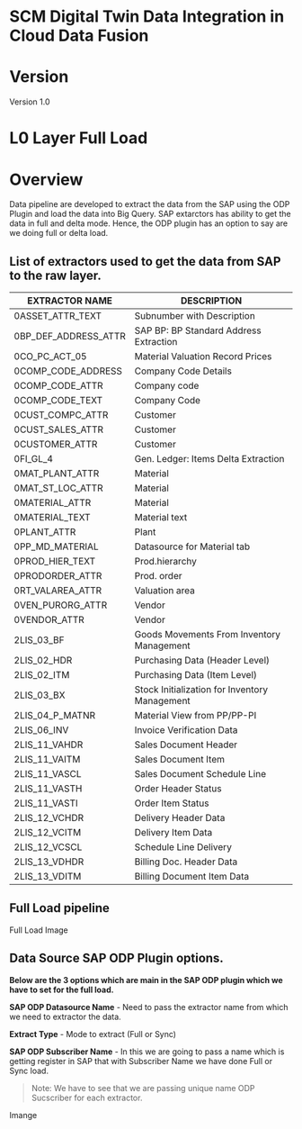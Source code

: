 # SCM Digital Twin Data Integration in Cloud Data Fusion


# Version

Version 1.0
 
# L0 Layer  Full Load
# Overview

Data pipeline are developed to extract the data from the SAP using the ODP Plugin and load the data into Big Query. SAP extarctors has ability to get the data in full and delta mode. Hence, the ODP plugin has an option to say are we doing full or delta load.
  
  
  ## List of extractors used to get the data from SAP to the raw layer.

| EXTRACTOR NAME       | DESCRIPTION                               |
|----------------------|-------------------------------------------|
| 0ASSET_ATTR_TEXT     | Subnumber with Description                |
| 0BP_DEF_ADDRESS_ATTR | SAP BP: BP Standard Address Extraction    |
| 0CO_PC_ACT_05        | Material Valuation Record Prices          |
| 0COMP_CODE_ADDRESS   | Company Code Details                      |
| 0COMP_CODE_ATTR      | Company code                              |
| 0COMP_CODE_TEXT      | Company Code                              |
| 0CUST_COMPC_ATTR     | Customer                                  |
| 0CUST_SALES_ATTR     | Customer                                  |
| 0CUSTOMER_ATTR       | Customer                                  |
| 0FI_GL_4             | Gen. Ledger: Items Delta Extraction       |
| 0MAT_PLANT_ATTR      | Material                                  |
| 0MAT_ST_LOC_ATTR     | Material                                  |
| 0MATERIAL_ATTR       | Material                                  |
| 0MATERIAL_TEXT       | Material text                             |
| 0PLANT_ATTR          | Plant                                     |
| 0PP_MD_MATERIAL      | Datasource for Material tab               |
| 0PROD_HIER_TEXT      | Prod.hierarchy                            |
| 0PRODORDER_ATTR      | Prod. order                               |
| 0RT_VALAREA_ATTR     | Valuation area                            |
| 0VEN_PURORG_ATTR     | Vendor                                    |
| 0VENDOR_ATTR         | Vendor                                    |
| 2LIS_03_BF           | Goods Movements From Inventory Management |
| 2LIS_02_HDR          | Purchasing Data (Header Level)            |
| 2LIS_02_ITM          | Purchasing Data (Item Level)              |
| 2LIS_03_BX           | Stock Initialization for Inventory Management   |
| 2LIS_04_P_MATNR      | Material View from PP/PP-PI               |
| 2LIS_06_INV          | Invoice Verification Data                 |
| 2LIS_11_VAHDR        | Sales Document Header                     |
| 2LIS_11_VAITM        | Sales Document Item                       |
| 2LIS_11_VASCL        | Sales Document Schedule Line              |
| 2LIS_11_VASTH        | Order Header Status                       |
| 2LIS_11_VASTI        | Order Item Status                         |
| 2LIS_12_VCHDR        | Delivery Header Data                      |
| 2LIS_12_VCITM        | Delivery Item Data                        |
| 2LIS_12_VCSCL        | Schedule Line Delivery                    |
| 2LIS_13_VDHDR        | Billing Doc. Header Data                  |
| 2LIS_13_VDITM        | Billing Document Item Data                |
  
 ## Full Load pipeline 
 
Full Load Image

## Data Source SAP ODP Plugin options.  

**Below are the 3 options which are main in the SAP ODP plugin which we have to set for the full load.**

  

**SAP ODP Datasource Name** - Need to pass the extractor name from which we need to extractor the data.

**Extract Type** - Mode to extract (Full or Sync)

**SAP ODP Subscriber Name** - In this we are going to pass a name which is getting register in SAP that with Subscriber Name we have done Full or Sync load.

> Note: We have to see that we are passing unique name ODP Sucscriber for each extractor.
  
Imange